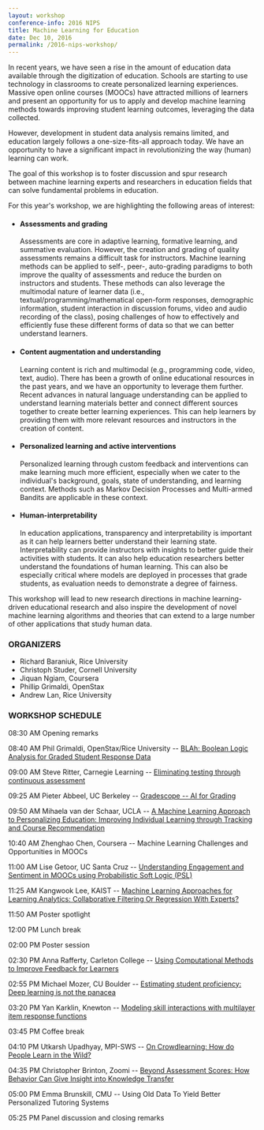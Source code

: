 ```yaml
---
layout: workshop
conference-info: 2016 NIPS
title: Machine Learning for Education
date: Dec 10, 2016
permalink: /2016-nips-workshop/
---
```


In recent years, we have seen a rise in the amount of education data available through the digitization of education. Schools are starting to use technology in classrooms to create personalized learning experiences. Massive open online courses (MOOCs) have attracted millions of learners and present an opportunity for us to apply and develop machine learning methods towards improving student learning outcomes, leveraging the data collected.

However, development in student data analysis remains limited, and education largely follows a one-size-fits-all approach today. We have an opportunity to have a significant impact in revolutionizing the way (human) learning can work.

The goal of this workshop is to foster discussion and spur research between machine learning experts and researchers in education fields that can solve fundamental problems in education.

For this year's workshop, we are highlighting the following areas of interest:

* #### Assessments and grading
  Assessments are core in adaptive learning, formative learning, and summative evaluation. However, the creation and grading of quality assessments remains a difficult task for instructors. Machine learning methods can be applied to self-, peer-, auto-grading paradigms to both improve the quality of assessments and reduce the burden on instructors and students. These methods can also leverage the multimodal nature of learner data (i.e., textual/programming/mathematical open-form responses, demographic information, student interaction in discussion forums, video and audio recording of the class), posing challenges of how to effectively and efficiently fuse these different forms of data so that we can better understand learners.

* #### Content augmentation and understanding
  Learning content is rich and multimodal (e.g., programming code, video, text, audio). There has been a growth of online educational resources in the past years, and we have an opportunity to leverage them further. Recent advances in natural language understanding can be applied to understand learning materials better and connect different sources together to create better learning experiences. This can help learners by providing them with more relevant resources and instructors in the creation of content.

* #### Personalized learning and active interventions
  Personalized learning through custom feedback and interventions can make learning much more efficient, especially when we cater to the individual's background, goals, state of understanding, and learning context. Methods such as Markov Decision Processes and Multi-armed Bandits are applicable in these context.

* #### Human-interpretability
  In education applications, transparency and interpretability is important as it can help learners better understand their learning state. Interpretability can provide instructors with insights to better guide their activities with students. It can also help education researchers better understand the foundations of human learning. This can also be especially critical where models are deployed in processes that grade students, as evaluation needs to demonstrate a degree of fairness.

This workshop will lead to new research directions in machine learning-driven educational research and also inspire the development of novel machine learning algorithms and theories that can extend to a large number of other applications that study human data.

### ORGANIZERS

* Richard Baraniuk, Rice University
* Christoph Studer, Cornell University
* Jiquan Ngiam, Coursera
* Phillip Grimaldi, OpenStax
* Andrew Lan, Rice University

### WORKSHOP SCHEDULE

08:30 AM 	Opening remarks
	
08:40 AM 	Phil Grimaldi, OpenStax/Rice University -- [BLAh: Boolean Logic Analysis for Graded Student Response Data](http://ml4ed.cc/attachments/LanBoolean.pptx)
	
09:00 AM 	Steve Ritter, Carnegie Learning -- [Eliminating testing through continuous assessment](http://ml4ed.cc/attachments/RitterEliminating.pptx)
	
09:25 AM 	Pieter Abbeel, UC Berkeley -- [Gradescope -- AI for Grading](http://ml4ed.cc/attachments/AbbeelGradescope.pdf)
	
09:50 AM 	Mihaela van der Schaar, UCLA -- [A Machine Learning Approach to Personalizing Education: Improving Individual Learning through Tracking and Course Recommendation](http://ml4ed.cc/attachments/MihaelaImproving.pdf)
	
10:40 AM 	Zhenghao Chen, Coursera -- Machine Learning Challenges and Opportunities in MOOCs
	
11:00 AM 	Lise Getoor, UC Santa Cruz -- [Understanding Engagement and Sentiment in MOOCs using Probabilistic Soft Logic (PSL)](http://ml4ed.cc/attachments/GetoorUnderstanding.pdf)
	
11:25 AM 	Kangwook Lee, KAIST -- [Machine Learning Approaches for Learning Analytics: Collaborative Filtering Or Regression With Experts?](http://ml4ed.cc/attachments/LeeLCCS.pdf)
	
11:50 AM 	Poster spotlight
	
12:00 PM 	Lunch break
	
02:00 PM 	Poster session
	
02:30 PM 	Anna Rafferty, Carleton College -- [Using Computational Methods to Improve Feedback for Learners](http://ml4ed.cc/attachments/RaffertyUsing.pdf)
	
02:55 PM 	Michael Mozer, CU Boulder -- [Estimating student proficiency: Deep learning is not the panacea](http://ml4ed.cc/attachments/WilsonEstimating.pdf)
	
03:20 PM 	Yan Karklin, Knewton -- [Modeling skill interactions with multilayer item response functions](http://ml4ed.cc/attachments/KarklinMultilayer.pdf)
	
03:45 PM 	Coffee break
	
04:10 PM 	Utkarsh Upadhyay, MPI-SWS -- [On Crowdlearning: How do People Learn in the Wild?](http://ml4ed.cc/attachments/UtkarshCrowdlearning.pdf)
	
04:35 PM 	Christopher Brinton, Zoomi -- [Beyond Assessment Scores: How Behavior Can Give Insight into Knowledge Transfer](http://ml4ed.cc/attachments/BrintonBeyond.pptx)
	
05:00 PM 	Emma Brunskill, CMU -- Using Old Data To Yield Better Personalized Tutoring Systems
	
05:25 PM 	Panel discussion and closing remarks 
